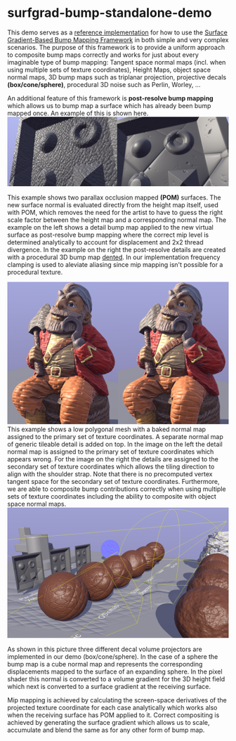 # surfgrad-bump-standalone-demo
This demo serves as a [reference implementation](https://drive.google.com/file/d/1yIXVnMXcJg90lxKXnD93gOe9bJ0AjBA-/view?usp=sharing) for how to use the [Surface Gradient-Based Bump Mapping Framework](https://unity.com/labs/publications#surface-gradient-based-bump-mapping-framework-2019) in both simple and very complex scenarios.
The purpose of this framework is to provide a uniform approach to composite bump maps correctly and works for just about every imaginable type of bump mapping:
Tangent space normal maps (incl. when using multiple sets of texture coordinates), Height Maps, object space normal maps, 3D bump maps such as triplanar projection, projective decals **(box/cone/sphere)**, procedural 3D noise such as Perlin, Worley, ...

An additional feature of this framework is **post-resolve bump mapping** which allows us to bump map a surface which has already been bump mapped once. An example of this is shown here.
<img src="https://github.com/mmikk/mmikk.github.io/blob/master/pictures/surfgrad_demo/pom_details_combined.png" alt="Detail Map on POM surface" />

This example shows two parallax occlusion mapped **(POM)** surfaces. The new surface normal is evaluated directly from the height map itself, used with POM, which removes the need for the artist to have to guess the right scale factor between the height map and a corresponding normal map. The example on the left shows a detail bump map applied to the new virtual surface as post-resolve bump mapping where the correct mip level is determined analytically to account for displacement and 2x2 thread divergence.
In the example on the right the post-resolve details are created with a procedural 3D bump map [dented](http://web.engr.oregonstate.edu/~mjb/prman/dented.sl). In our implementation frequency clamping is used to aleviate aliasing since mip mapping isn't possible for a procedural texture.

<img src="https://github.com/mmikk/mmikk.github.io/blob/master/pictures/surfgrad_demo/pirate_combined.png" alt="multiple sets of UV" />
This example shows a low polygonal mesh with a baked normal map assigned to the primary set of texture coordinates. A separate normal map of generic tileable detail is added on top. In the image on the left the detail normal map is assigned to the primary set of texture coordinates which appears wrong. For the image on the right the details are assigned to the secondary set of texture coordinates which allows the tiling direction to align with the shoulder strap. Note that there is no precomputed vertex tangent space for the secondary set of texture coordinates. Furthermore, we are able to composite bump contributions correctly when using multiple sets of texture coordinates including the ability to composite with object space normal maps.

<img src="https://github.com/mmikk/mmikk.github.io/blob/master/pictures/surfgrad_demo/decal_projectors.png" alt="Decal Projectors" width="800"/>

As shown in this picture three different decal volume projectors are implemented in our demo (box/cone/sphere). In the case of a sphere the bump map is a cube normal map and represents the corresponding displacements mapped to the surface of an expanding sphere. In the pixel shader this normal is converted to a volume gradient for the 3D height field which next is converted to a surface gradient at the receiving surface.

Mip mapping is achieved by calculating the screen-space derivatives of the projected texture coordinate for each case analytically which works also when the receiving surface has POM applied to it. Correct compositing is achieved by generating the surface gradient which allows us to scale, accumulate and blend the same as for any other form of bump map.

 
